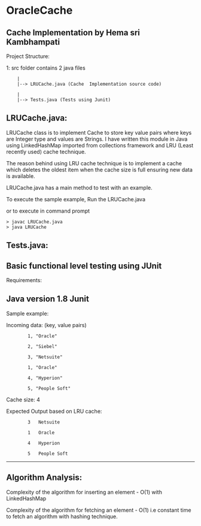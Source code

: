 # OracleCache

Cache Implementation by Hema sri Kambhampati
----------------------------------------------------------

Project Structure:

1: src folder contains 2 java files

		|
		|--> LRUCache.java (Cache  Implementation source code)
		
		|  
		|--> Tests.java (Tests using Junit)
	
LRUCache.java:
-------------
LRUCache class is to implement Cache to store key value pairs where keys are Integer type and values are Strings.
I have written this module in Java using LinkedHashMap imported from collections framework and LRU (Least recently used) cache technique. 

The reason behind using LRU cache technique is to implement a cache which deletes the oldest item when the cache size is full ensuring new data is available.

LRUCache.java has a main method to test with an example.

To execute the sample example, Run the LRUCache.java 

or to execute in command prompt

	> javac LRUCache.java
	> java LRUCache

Tests.java:
-----------
Basic functional level testing using JUnit
----------------------------------------------------------
Requirements:

Java version 1.8
Junit
----------------------------------------------------------

Sample example:

Incoming data: (key, value pairs)

	        1, "Oracle"
		
	        2, "Siebel"
		
	        3, "Netsuite"
		
	        1, "Oracle"
		
	        4, "Hyperion"
		
	        5, "People Soft"
		
	        
Cache size: 4

Expected Output based on LRU cache:

			3   Netsuite 
			
			1   Oracle 
			
			4   Hyperion 
			
			5   People Soft  
			
---------------------------------------------------------

Algorithm Analysis:
-------------------
Complexity of the algorithm for inserting an element - O(1) with LinkedHashMap 

Complexity of the algorithm for fetching an element - O(1) i.e constant time to fetch an algorithm with hashing technique.

 
 
